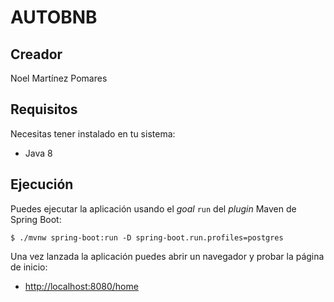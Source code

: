 # AUTOBNB

## Creador
Noel Martínez Pomares

## Requisitos
Necesitas tener instalado en tu sistema:
- Java 8
## Ejecución

Puedes ejecutar la aplicación usando el _goal_ `run` del _plugin_ Maven
de Spring Boot:

```
$ ./mvnw spring-boot:run -D spring-boot.run.profiles=postgres
```

Una vez lanzada la aplicación puedes abrir un navegador y probar la página de inicio:

- [http://localhost:8080/home](http://localhost:8080/home)
